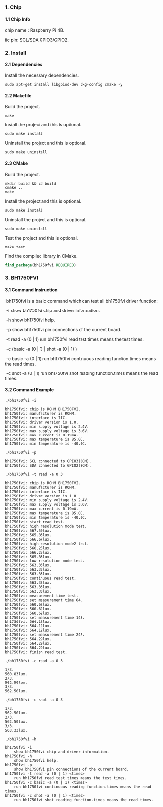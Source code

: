 ### 1. Chip

#### 1.1 Chip Info

chip name : Raspberry Pi 4B.

iic pin: SCL/SDA GPIO3/GPIO2.

### 2. Install

#### 2.1 Dependencies

Install the necessary dependencies.

```shell
sudo apt-get install libgpiod-dev pkg-config cmake -y
```

#### 2.2 Makefile

Build the project.

```shell
make
```

Install the project and this is optional.

```shell
sudo make install
```

Uninstall the project and this is optional.

```shell
sudo make uninstall
```

#### 2.3 CMake

Build the project.

```shell
mkdir build && cd build 
cmake .. 
make
```

Install the project and this is optional.

```shell
sudo make install
```

Uninstall the project and this is optional.

```shell
sudo make uninstall
```

Test the project and this is optional.

```shell
make test
```

Find the compiled library in CMake. 

```cmake
find_package(bh1750fvi REQUIRED)
```


### 3. BH1750FVI

#### 3.1 Command Instruction

​           bh1750fvi is a basic command which can test all bh1750fvi driver function:

​           -i        show bh1750fvi chip and driver information.

​           -h       show bh1750fvi help.

​           -p       show bh1750fvi pin connections of the current board.

​           -t read -a  (0 | 1)  <times>         run bh1750fvi read test.times means the test times.

​           -c (basic -a (0 | 1)  <times> | shot -a (0 | 1)  <times>)

​           -c basic -a (0 | 1)  <times>       run bh1750fvi continuous reading function.times means the read times.

​           -c shot -a (0 | 1)  <times>       run bh1750fvi shot reading function.times means the read times.

#### 3.2 Command Example

```shell
./bh1750fvi -i

bh1750fvi: chip is ROHM BH1750FVI.
bh1750fvi: manufacturer is ROHM.
bh1750fvi: interface is IIC.
bh1750fvi: driver version is 1.0.
bh1750fvi: min supply voltage is 2.4V.
bh1750fvi: max supply voltage is 3.6V.
bh1750fvi: max current is 0.19mA.
bh1750fvi: max temperature is 85.0C.
bh1750fvi: min temperature is -40.0C.
```

```shell
./bh1750fvi -p

bh1750fvi: SCL connected to GPIO3(BCM).
bh1750fvi: SDA connected to GPIO2(BCM).
```

```shell
./bh1750fvi -t read -a 0 3

bh1750fvi: chip is ROHM BH1750FVI.
bh1750fvi: manufacturer is ROHM.
bh1750fvi: interface is IIC.
bh1750fvi: driver version is 1.0.
bh1750fvi: min supply voltage is 2.4V.
bh1750fvi: max supply voltage is 3.6V.
bh1750fvi: max current is 0.19mA.
bh1750fvi: max temperature is 85.0C.
bh1750fvi: min temperature is -40.0C.
bh1750fvi: start read test.
bh1750fvi: high resolution mode test.
bh1750fvi: 567.50lux.
bh1750fvi: 565.83lux.
bh1750fvi: 566.67lux.
bh1750fvi: high resolution mode2 test.
bh1750fvi: 566.25lux.
bh1750fvi: 566.25lux.
bh1750fvi: 565.83lux.
bh1750fvi: low resolution mode test.
bh1750fvi: 563.33lux.
bh1750fvi: 563.33lux.
bh1750fvi: 563.33lux.
bh1750fvi: continuous read test.
bh1750fvi: 563.33lux.
bh1750fvi: 563.33lux.
bh1750fvi: 563.33lux.
bh1750fvi: measurement time test.
bh1750fvi: set measurement time 64.
bh1750fvi: 560.62lux.
bh1750fvi: 560.62lux.
bh1750fvi: 560.62lux.
bh1750fvi: set measurement time 148.
bh1750fvi: 564.12lux.
bh1750fvi: 564.12lux.
bh1750fvi: 564.12lux.
bh1750fvi: set measurement time 247.
bh1750fvi: 564.29lux.
bh1750fvi: 564.29lux.
bh1750fvi: 564.29lux.
bh1750fvi: finish read test.
```

```shell
./bh1750fvi -c read -a 0 3

1/3.
560.83lux.
2/3.
562.50lux.
3/3.
562.50lux.
```

```shell
./bh1750fvi -c shot -a 0 3

1/3.
562.50lux.
2/3.
562.50lux.
3/3.
563.33lux.
```

```shell
./bh1750fvi -h

bh1750fvi -i
	show bh1750fvi chip and driver information.
bh1750fvi -h
	show bh1750fvi help.
bh1750fvi -p
	show bh1750fvi pin connections of the current board.
bh1750fvi -t read -a (0 | 1) <times>
	run bh1750fvi read test.times means the test times.
bh1750fvi -c basic -a (0 | 1) <times>
	run bh1750fvi continuous reading function.times means the read times.
bh1750fvi -c shot -a (0 | 1) <times>
	run bh1750fvi shot reading function.times means the read times.
```

